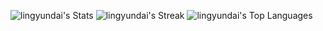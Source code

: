 ![lingyundai's Stats](https://github-readme-stats.vercel.app/api?username=lingyundai&theme=nord&show_icons=true&hide_border=true&count_private=true)
![lingyundai's Streak](https://github-readme-streak-stats.herokuapp.com/?user=lingyundai&theme=nord&hide_border=true)
![lingyundai's Top Languages](https://github-readme-stats.vercel.app/api/top-langs/?username=lingyundai&theme=nord&show_icons=true&hide_border=true&layout=compact)
